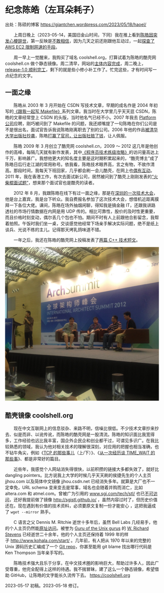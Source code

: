 # 纪念陈皓（左耳朵耗子）

出处：陈硕的博客 <https://giantchen.wordpress.com/2023/05/18/haoel/>

　　上周日晚上（2023-05-14，美国旧金山时间，下同）我在推上看到[陈皓因突发心梗辞世](https://twitter.com/ghosTM55/status/1657946836643241985)，第一反映是[不敢相信](https://twitter.com/bnu_chenshuo/status/1657952751425589248)，因为几天之前还刚跟他互动过，一起[探查了 AWS EC2 限制网速的手段](https://twitter.com/haoel/status/1654654583149563904)。

　　周一早上一觉醒来，我购买了域名 coolshell.org，打算试着为陈皓的酷壳网 coolshell.cn 做个静态镜像。周二清早，网站的[主体内容完成](https://twitter.com/bnu_chenshuo/status/1658481548319141896)，周二晚上，[release-1.0 顺利完工](https://github.com/chenshuo/coolshell/releases/tag/release-1.0)，剩下的就是些小修小补工作了。忙完这些，才有时间写一点纪念的文字。

## 一面之缘

　　陈皓从 2003 年 3 月开始在 CSDN 写技术文章，早期的成名作是 2004 年初写的[《跟我一起写 Makefile》](https://blog.csdn.net/haoel/article/details/2886)系列文章。我当时在大学里几乎天天逛 CSDN，陈皓的文章经常登上 CSDN 的头版，当时他名气已经不小。2007 年我去 [Platform 公司](https://en.wikipedia.org/wiki/Platform_Computing)应聘，刚巧被问到了 Makefile 的问题，我还顺嘴提了一句陈皓在你们公司是不是很出名，面试官告诉我说陈皓刚离职去了别的公司。2006 年他的作品[被清华大学出版社抄袭](https://blog.csdn.net/haoel/article/details/628927)，陈皓[打赢了官司，让出版社赔了钱](https://blog.csdn.net/haoel/article/details/1383877)，让人佩服。

　　陈皓 2009 年 3 月创立了酷壳网 coolshell.cn，2009 ～ 2012 这几年是他创作的高峰，每隔几天就有新作发表，其中[《程序员技术练级攻略》](https://coolshell.cn/articles/4990.html)的访问量高达上千万，影响甚广。我想他更大的知名度主要是这时期积累起来的，“酷壳博主”成了陈皓日后行走江湖的常用称号。依我看，陈皓技术眼界高，言之有物，不故作清高。那段时间，我每天下班回家，几乎都会刷一会儿酷壳，在网上也[偶有互动](https://twitter.com/haoel/status/53092237634048000)。2011 年，我在香港工作，有次去面试新公司，居然被问到了酷壳上刚刚发表的[“火柴棍面试题”](https://coolshell.org/articles/3961.html)，想来那个面试官也是酷壳的读者。

　　2012 年 8 月，我跟陈皓在线下有过一面之缘，那是在[深圳的一次技术大会](https://www.infoq.cn/article/2012/08/archsummitreview)，他是台上嘉宾，我是台下听众。我自费报名参加了这次技术大会，想借机近距离膜拜一下各位大佬。课间，陈皓在场外抽烟闲聊，得知我是搞金融 IT，还跟我讲路透社的市场行情数据在内网是用 UDP 传的。相比可靠性，股价的及时性更重要，而且价格时刻变动，偶尔丢几个包也不怕。期间不时有人上前跟他合影留念，我帮着拍照。午饭时我们坐一桌，交谈感觉他经常下场亲手解决实际问题，绝不是纸上谈兵、光说不练的主儿。记得那天烤乳鸽味道不错。

　　一年之后，我还在陈皓的酷壳网上投稿发表了[两篇 C++ 技术短文](https://coolshell.cn/articles/author/solstice)。

![深圳 2012 架构师大会](images/shenzhen2012.jpg)

## 酷壳镜像 coolshell.org

　　现在中文互联网上的信息驳杂、来路不明，信噪比很低。不少技术文章抄来抄去、似是而非、以讹传讹，而陈皓的酷壳网是一股清流。陈皓的知识面比我宽得多，工作经验也远比我丰富，国企外企民企和创业都干过，可谓见多识广。在我比较熟悉的领域，我认为他对相关技术的理解很深刻，对应用的把握也相当准确，也不钻牛角尖，例如《[TCP 的那些事儿](https://coolshell.org/articles/11564.html)（上/下）》、《[从一次经历谈 TIME_WAIT 的那些事](https://coolshell.org/articles/22263.html)》、都是非常好的篇目。

　　近些年，我感觉个人网站消失得很快，以前积攒的链接大多都失效了，就好比 dangling pointers。比方说我上大学的时候几乎天天刷的侯捷先生的个人主页 jjhou.com 以及简体中文镜像 jjhou.csdn.net 已经消失多年。就算是大厂也不一定幸免，URL schema 变来变去是常事，域名也会随着并购而消亡，比如 altera.com 和 atmel.com。曾被广为引用的 www.sgi.com/tech/stl/ 也已[不可访问](https://gcc.gnu.org/pipermail/libstdc++/2018-April/046892.html)，还好我提前做了镜像 http://sgistl.github.io/ ，虽然内容过时了，但历史价值还在。现在遇到有价值的技术资料，必须要原文复制一份才能安心 ，这把我逼成了 `wget --mirror` 熟手。

　　C 语言之父 Dennis M. Ritchie 逝世十多年后，虽然 Bell Labs 几经易手，他的个人主页仍然能[原址访问](https://www.bell-labs.com/usr/dmr/www/)。被誉为 [Guru of the Unix gurus](https://www.salon.com/2000/09/01/rich_stevens/) 的 [W. Richard Stevens](https://en.wikipedia.org/wiki/W._Richard_Stevens) 已经逝世二十余年，他的个人主页还保持着 1999 年的样子 http://www.kohala.com/start/ 。几年前，有人把从 1970 年以来的完整的 Unix 源码历史汇编成了一个 [Git repo](https://github.com/dspinellis/unix-history-repo)，你甚至能用 git blame 找出哪行代码是 Ken Thompson 当年亲手写的。

　　陈皓技术强大且乐于分享，在中文技术圈的影响巨大，帮助过许多人，因此广受尊重，他完全配得上这样的待遇。我不揣冒昧，建了这么一个静态镜像，希望借助 GitHub，让陈皓的文字能长久流传下去。 https://coolshell.org

2023-05-17 初稿。2023-05-18 修订。
